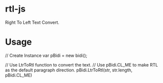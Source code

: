 rtl-js
======

Right To Left Text Convert.

Usage
======
  // Create Instance
  var pBidi = new bidi();
  
  // Use LtrToRtl function to convert the text.
  // Use pBidi.CL_ME to make RTL as the default paragraph direction.
  pBidi.LtrToRtl(str, str.length, pBidi.CL_ME)
